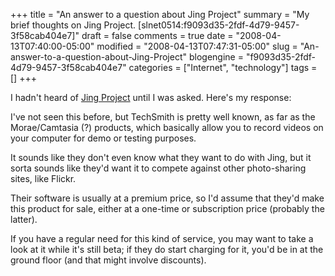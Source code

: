 +++
title = "An answer to a question about Jing Project"
summary = "My brief thoughts on Jing Project. [slnet0514:f9093d35-2fdf-4d79-9457-3f58cab404e7]"
draft = false
comments = true
date = "2008-04-13T07:40:00-05:00"
modified = "2008-04-13T07:47:31-05:00"
slug = "An-answer-to-a-question-about-Jing-Project"
blogengine = "f9093d35-2fdf-4d79-9457-3f58cab404e7"
categories = ["Internet", "technology"]
tags = []
+++

<div class="note">
<p>
I hadn&#39;t heard of <a rel="nofollow" href="http://www.jingproject.com/" target="_blank">Jing Project</a> until I was asked. Here&#39;s my response: 
</p>
</div>
<p>
I&#39;ve not seen this before, but TechSmith is pretty well known, as far as the Morae/Camtasia (?) products, which basically allow you to record videos on your computer for demo or testing purposes. 
</p>
<p>
It sounds like they don&#39;t even know what they want to do with Jing, but it sorta sounds like they&#39;d want it to compete against other photo-sharing sites, like Flickr. 
</p>
<p>
Their software is usually at a premium price, so I&#39;d assume that they&#39;d make this product for sale, either at a one-time or subscription price (probably the latter). 
</p>
<p>
If you have a regular need for this kind of service, you may want to take a look at it while it&#39;s still beta; if they do start charging for it, you&#39;d be in at the ground floor (and that might involve discounts). 
</p>

